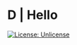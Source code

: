 # D | Hello

 [![License: Unlicense](https://img.shields.io/github/license/ursinn/d-hello)](http://unlicense.org/)
